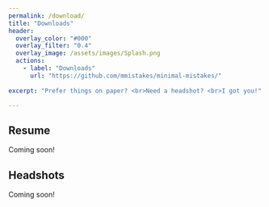 ```yaml
---
permalink: /download/
title: "Downloads"
header:
  overlay_color: "#000"
  overlay_filter: "0.4"
  overlay_image: /assets/images/Splash.png
  actions:
    - label: "Downloads"
      url: "https://github.com/mmistakes/minimal-mistakes/"
    
excerpt: "Prefer things on paper? <br>Need a headshot? <br>I got you!"

---
```

## Resume
Coming soon!

## Headshots
Coming soon! 

